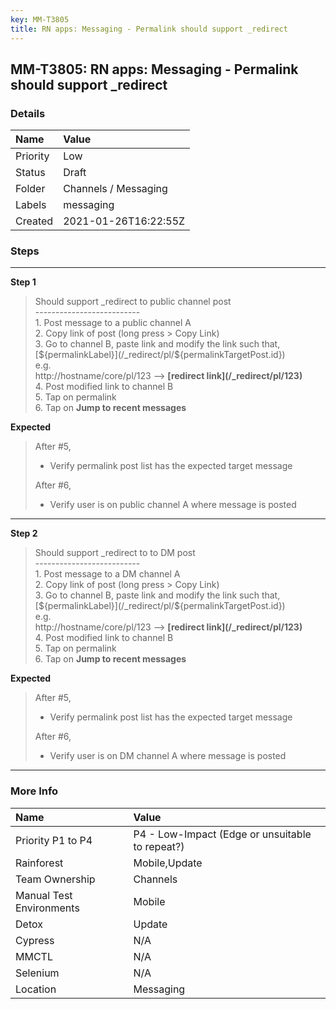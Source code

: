 ```yaml
---
key: MM-T3805
title: RN apps: Messaging - Permalink should support _redirect
---
```


## MM-T3805: RN apps: Messaging - Permalink should support _redirect

### Details

| Name     | Value                |
| :------- | :------------------- |
| Priority | Low                  |
| Status   | Draft                |
| Folder   | Channels / Messaging |
| Labels   | messaging            |
| Created  | 2021-01-26T16:22:55Z |

### Steps

<hr/>

**Step 1**

> <article>Should support _redirect to public channel post<br>--------------------------<br>1. Post message to a public channel A<br>2. Copy link of post (long press &gt; Copy Link)<br>3. Go to channel B, paste link and modify the link such that,<br>[${permalinkLabel}](/_redirect/pl/${permalinkTargetPost.id})<br>e.g.<br>http://hostname/core/pl/123 --&gt; <strong>[redirect link](/_redirect/pl/123)</strong><br>4. Post modified link to channel B<br>5. Tap on permalink<br>6. Tap on <strong>Jump to recent messages</strong></article>

**Expected**

> <article>After #5,<ul><li>Verify permalink post list has the expected target message</li></ul>After #6,<ul><li>Verify user is on public channel A where message is posted</li></ul></article>

<hr/>

**Step 2**

> <article>Should support _redirect to to DM post<br>--------------------------<br>1. Post message to a DM channel A<br>2. Copy link of post (long press &gt; Copy Link)<br>3. Go to channel B, paste link and modify the link such that,<br>[${permalinkLabel}](/_redirect/pl/${permalinkTargetPost.id})<br>e.g.<br>http://hostname/core/pl/123 --&gt; <strong>[redirect link](/_redirect/pl/123)</strong><br>4. Post modified link to channel B<br>5. Tap on permalink<br>6. Tap on <strong>Jump to recent messages</strong></article>

**Expected**

> <article>After #5,<ul><li>Verify permalink post list has the expected target message</li></ul>After #6,<ul><li>Verify user is on DM channel A where message is posted</li></ul></article>

<hr/>

### More Info

| Name                     | Value                                           |
| :----------------------- | :---------------------------------------------- |
| Priority P1 to P4        | P4 - Low-Impact (Edge or unsuitable to repeat?) |
| Rainforest               | Mobile,Update                                   |
| Team Ownership           | Channels                                        |
| Manual Test Environments | Mobile                                          |
| Detox                    | Update                                          |
| Cypress                  | N/A                                             |
| MMCTL                    | N/A                                             |
| Selenium                 | N/A                                             |
| Location                 | Messaging                                       |
